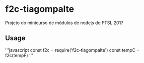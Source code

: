 # f2c-tiagompalte

Projeto do minicurso de módulos de nodejs do FTSL 2017

## Usage

'''javascript
const f2c = require('f2c-tiagompalte')
const tempC = f2c(tempF)
'''